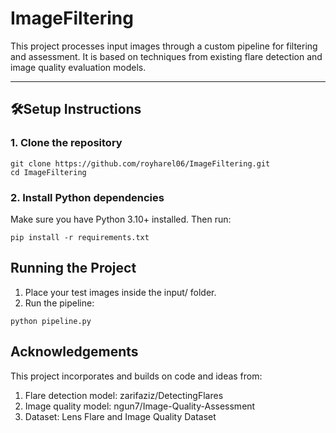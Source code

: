 # ImageFiltering

This project processes input images through a custom pipeline for filtering and assessment. It is based on techniques from existing flare detection and image quality evaluation models.

---

## 🛠Setup Instructions

### 1. Clone the repository

```
git clone https://github.com/royharel06/ImageFiltering.git
cd ImageFiltering
```

### 2. Install Python dependencies

Make sure you have Python 3.10+ installed. Then run:

```
pip install -r requirements.txt
```

## Running the Project

1. Place your test images inside the input/ folder.
2. Run the pipeline:

```
python pipeline.py
```

## Acknowledgements

This project incorporates and builds on code and ideas from:
1. Flare detection model: zarifaziz/DetectingFlares
2. Image quality model: ngun7/Image-Quality-Assessment
3. Dataset: Lens Flare and Image Quality Dataset
